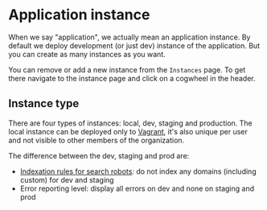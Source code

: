 # Application instance

When we say "application", we actually mean an application instance. By default we deploy development (or just dev) instance of the application. But you can create as many instances as you want.

You can remove or add a new instance from the `Instances` page. To get there navigate to the instance page and click on a cogwheel in the header.
 
## Instance type

There are four types of instances: local, dev, staging and production. The local instance can be deployed only to [Vagrant](../vagrant/README.md), it's also unique per user and not visible to other members of the organization.

The difference between the dev, staging and prod are:
 
* <a href="domains.html#indexation">Indexation rules for search robots</a>: do not index any domains (including custom) for dev and staging
* Error reporting level: display all errors on dev and none on staging and prod 
 